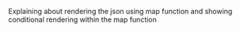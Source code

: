 Explaining about rendering the json using map function and showing conditional rendering within the map function